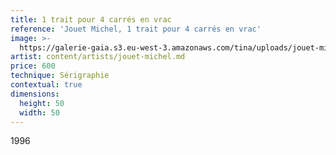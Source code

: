 ```yaml
---
title: 1 trait pour 4 carrés en vrac
reference: 'Jouet Michel, 1 trait pour 4 carrés en vrac'
image: >-
  https://galerie-gaia.s3.eu-west-3.amazonaws.com/tina/uploads/jouet-michel/galerie-gaia-joeut-michel-1-trait-pour-4-carres-1996-011.jpg
artist: content/artists/jouet-michel.md
price: 600
technique: Sérigraphie
contextual: true
dimensions:
  height: 50
  width: 50
---
```


1996
